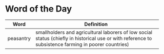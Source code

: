 # Word of the Day

|Word|Definition|
|---|---|
|peasantry|smallholders and agricultural laborers of low social status (chiefly in historical use or with reference to subsistence farming in poorer countries)|